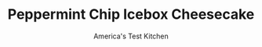 ---
layout: ../../layouts/MarkdownPostLayout.astro
title: Peppermint Chip Icebox Cheesecake
author: America's Test Kitchen
pubDate: 2023-03-15
description: "No-bake cheesecakes-which use gelatin to set them firm-can be a dubious affair. We set out to create an icebox cheesecake with a supple, creamy texture-and great flavor too."
image_url: https://res.cloudinary.com/hksqkdlah/image/upload/ar_1:1,c_fill,dpr_2.0,f_auto,fl_lossy.progressive.strip_profile,g_faces:auto,q_auto:low,w_344/4186_sfs-mintcheesecake-319543
tags: ["Desserts or Baked Goods","Frozen Desserts","Cakes"]
calories: 5693
protein: 5
carbohydrates: 37
fats: 
fiber: 1
ingredients: ["1 1/4 cups, Oreo mint cookie crumbs (from 16 Double Delight Oreo Mint 'n Creme cookies)","2 tablespoons, unsalted butter, melted and kept warm","1 1/2 cups, heavy cream, divided","1 envelope, unflavored gelatin","1/2 cup (3½ ounces), sugar","1 pound, cream cheese, cut into 1-inch chunks and softened 30 to 45 minutes at room temperature","2 tablespoons, creme de menthe","Pinch, table salt","1 cup, semisweet chocolate minichips"]
serves: 12
time: ""
instructions: ["For the Crust: Adjust oven rack to middle position and heat oven to 325 degrees. Place cookie crumbs and butter together in a medium bowl and stir well with fork until mixture resembles wet sand. Transfer crumbs to 9-inch springform pan and use bottom of measuring cup to firmly press crumbs into even layer over bottom of pan. Bake crust until fragrant and beginning to brown, about 13 minutes. Cool completely on wire rack, at least 30 minutes.","For the Filling: Pour 1/4 cup heavy cream into microwave-safe measuring cup. Add gelatin and whisk to combine. Let stand until gelatin is softened, about 5 minutes, then microwave on high power for about 30 seconds, or until cream is bubbling and gelatin is completely dissolved. Set aside.","Using electric mixer, beat remaining 1 1/4 cups heavy cream and sugar in large bowl at medium-high speed until soft peaks form, about 2 minutes. Add cream cheese and beat at medium-low speed until combined, about 1 minute (a few coffee bean-sized lumps may remain). Scrape bottom and sides of bowl well with rubber spatula. Add creme de menthe and salt and continue to beat at medium-low speed until combined, about 1 minute. Scrape bottom and sides of bowl again. Increase speed to medium-high and beat until mixture is smooth, about 3 minutes. Add dissolved gelatin mixture and continue to beat at medium-high until smooth and airy, about 2 minutes. With a rubber spatula, fold in chocolate chips.","Pour filling into cooled crust and, using offset or icing spatula dipped in hot water, spread filling out evenly. Refrigerate for at least 6 hours, but for best results refrigerate overnight.","To serve, wrap hot, damp dish towel around springform pan. Unlock pan and carefully lift off sides. Slip thin metal spatula under crust and carefully slide cheesecake onto serving platter."]
nutrition: ["173 mg Potassium","102 mg Phosphorus","67 mg Calcium","1 mg Iron","33 mg Magnesium","277 mg Sodium","35 g Fat","9 g Monounsaturated","1 g Polyunsaturated","87 mg Cholesterol","18 g Saturated","1 g Fiber","7 µg Folate (food)","27 g Sugars","3 µg Vitamin K","39 g Water","37 g Carbs","7 µg Folate equivalent (total)","5 g Protein","276 µg Vitamin A","474 kcal Energy","16 g Sugars, added","5693 calories"]
notes: "Dont rush the softening of the cream cheese. If microwaved, the cream cheese will cook slightly and eventually cause the entire cheesecake mixture to break. To speed up the process, cut the cream cheese into chunks and let it stand at room temperature for at least half an hour. When the cream cheese is no longer cold and gives easily under pressure, its ready to use. To make the crust for this cheesecake, place 16 Double Delight Oreo Mint n Creme cookies in a food processor or blender and pulse until ground."
---